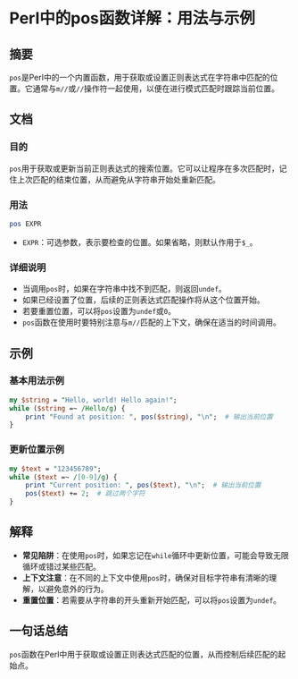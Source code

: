 <!--
Meta Description: # Perl中的pos函数详解：用法与示例 ## 摘要 `pos`是Perl中的一个内置函数，用于获取或设置正则表达式在字符串中匹配的位置。它通常与`m//`或`//`操作符一起使用，以便在进行模式匹配时跟踪当前位置。 ## 文档 ### 目的 `pos`用于获取或更新当前正则表达式的搜索位置。它可...
Meta Keywords: pos, text, perl, undef, string
-->

# Perl中的pos函数详解：用法与示例

## 摘要
`pos`是Perl中的一个内置函数，用于获取或设置正则表达式在字符串中匹配的位置。它通常与`m//`或`//`操作符一起使用，以便在进行模式匹配时跟踪当前位置。

## 文档
### 目的
`pos`用于获取或更新当前正则表达式的搜索位置。它可以让程序在多次匹配时，记住上次匹配的结束位置，从而避免从字符串开始处重新匹配。

### 用法
```perl
pos EXPR
```
- `EXPR`：可选参数，表示要检查的位置。如果省略，则默认作用于`$_`。

### 详细说明
- 当调用`pos`时，如果在字符串中找不到匹配，则返回`undef`。
- 如果已经设置了位置，后续的正则表达式匹配操作将从这个位置开始。
- 若要重置位置，可以将`pos`设置为`undef`或`0`。
- `pos`函数在使用时要特别注意与`m//`匹配的上下文，确保在适当的时间调用。

## 示例
### 基本用法示例
```perl
my $string = "Hello, world! Hello again!";
while ($string =~ /Hello/g) {
    print "Found at position: ", pos($string), "\n";  # 输出当前位置
}
```
### 更新位置示例
```perl
my $text = "123456789";
while ($text =~ /[0-9]/g) {
    print "Current position: ", pos($text), "\n";  # 输出当前位置
    pos($text) += 2;  # 跳过两个字符
}
```

## 解释
- **常见陷阱**：在使用`pos`时，如果忘记在`while`循环中更新位置，可能会导致无限循环或错过某些匹配。
- **上下文注意**：在不同的上下文中使用`pos`时，确保对目标字符串有清晰的理解，以避免意外的行为。
- **重置位置**：若需要从字符串的开头重新开始匹配，可以将`pos`设置为`undef`。

## 一句话总结
`pos`函数在Perl中用于获取或设置正则表达式匹配的位置，从而控制后续匹配的起始点。